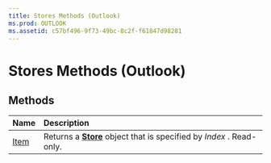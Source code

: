 ```yaml
---
title: Stores Methods (Outlook)
ms.prod: OUTLOOK
ms.assetid: c57bf496-9f73-49bc-8c2f-f61847d98281
---
```



# Stores Methods (Outlook)

## Methods



|**Name**|**Description**|
|:-----|:-----|
|[Item](stores-item-method-outlook.md)|Returns a  **[Store](store-object-outlook.md)** object that is specified by _Index_ . Read-only.|

